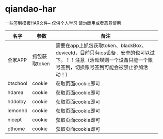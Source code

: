 # qiandao-har

一些签到模板HAR文件~  仅供个人学习 请勿商用或者恶意使用


| 名字   | 参数        | 备注                                                  |
| -------- | ------------- | ------------------------------------------------------- |
| 全家APP | 抓包获取token | 需要在app上抓包获取token、blackBox、deviceId，目前只有ios设备，安卓的也可以试下。！！注意（活动规则一个设备只能一个账号签到，切换账号签到可能会被禁止参加活动！） |
| btschool | cookie        | 获取页面cookie即可                                |
| hdarea   | cookie        | 获取页面cookie即可                                |
| hddolby  | cookie        | 获取页面cookie即可                                |
| lemonhd  | cookie        | 获取页面cookie即可                                |
| nicept   | cookie        | 获取页面cookie即可                                |
| pthome   | cookie        | 获取页面cookie即可                                |
